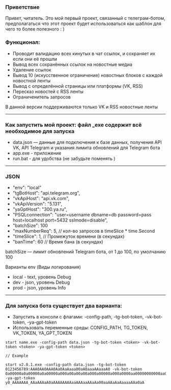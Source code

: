 ### Приветствие
Привет, читатель. Это мой первый проект, связанный с телеграм-ботом, предполагаться что этот проект будет использоваться как шаблон для чего то более полезного : )

### Функционал:
- Проводит валидацию всех кинутых в чат ссылок, и сохраняет их если они её прошли
- Вывод всех сохранённых ссылок на новостные медиа
- Удаление ссылок
- Вывод 10 (искусственное ограничение) новостных блоков с каждой новостной ленты
- Вывод с определённой страницы или платформы (VK, RSS)
- Пересказ новостей с RSS ленты
- Ограниченитель запросов

В данной версии поддерживаются только VK и RSS новостные ленты

---
### Как запустить мой проект: файл _exe содержит всё необходимое для запуска

- data.json — данные для подключения к базе данных, получения API VK, API Telegram и указания лимита обновлений для Telegram бота
- app.exe - приложение
- run.bat - для удобства (не забудьте поменять <token>)

---
### JSON

- "env": "local" 
- "tgBotHost": "api.telegram.org",
- "vkApiHost": "api.vk.com",
- "vkApiVersion": "5.131",
- "yaGptHost": "300.ya.ru",
- "PSQLconnection": "user=username dbname=db password=pass host=localhost port=5432 sslmode=disable",
- "batchSize": 100
- "maxNumberReq": 5, // кол-во запросов в timeSlice * time.Second
- "timeSlice": 1,    // Промежуток времени (в секундах)
- "banTime": 60      // Время бана (в секундах)

batchSize — лимит обновлений Telegram бота, от 1 до 100, по умолчанию 100

Варианты env (Виды логирования)
- local - text, уровень Debug
- dev   - json, уровень Debug
- prod  - json, уровень Info

---
### Для запуска бота существует два варианта:
- Запустить в консоли с флагами: -config-path, -tg-bot-token, -vk-bot-token, -ya-gpt-token
- Использовать переменные среды: CONFIG_PATH, TG_TOKEN, VK_TOKEN, YA_GPT_TOKEN


```
start name.exe -config-path data.json -tg-bot-token <token> -vk-bot-token <token> -ya-gpt-token <token>

// Example

start v2.0.1.exe -config-path data.json -tg-bot-token 0123456789:AAA0AA0AAA0Aa0AaAaaa00aA0aaaAAaaaA0 -vk-bot-token 0a00000a0a00000a0a00000a000a00a00a00a000a00000a000a0000aa00000000000aa0  -ya-gpt-token y0_AAAAAAA_AAaAAAaA0aAAAAAAAAaaAAAaaAAaAa00aaAAaAaAaaaaAAa0aA
```

